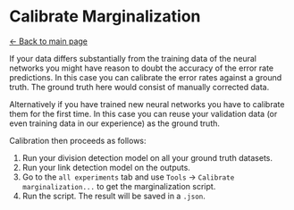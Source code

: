 # Calibrate Marginalization
[← Back to main page](index.md)

If your data differs substantially from the training data of the neural networks you might have reason to doubt the accuracy of the error rate predictions. In this case you can calibrate the error rates against a ground truth. The ground truth here would consist of manually corrected data.

Alternatively if you have trained new neural networks you have to calibrate them for the first time. In this case you can reuse your validation data (or even training data in our experience) as the ground truth. 

Calibration then proceeds as follows:
1. Run your division detection model on all your ground truth datasets.
2. Run your link detection model on the outputs.
3. Go to the `all experiments` tab and use `Tools` -> `Calibrate marginalization...` to get the marginalization script.
4. Run the script. The result will be saved in a `.json`.